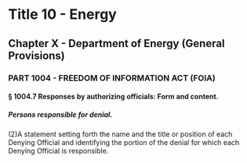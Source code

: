 
# Title 10 - Energy
## Chapter X - Department of Energy (General Provisions)
### PART 1004 - FREEDOM OF INFORMATION ACT (FOIA)
#### § 1004.7 Responses by authorizing officials: Form and content.
##### Persons responsible for denial.

(2)A statement setting forth the name and the title or position of each Denying Official and identifying the portion of the denial for which each Denying Official is responsible.
